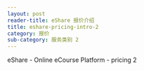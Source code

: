 ```yaml
---
layout: post
reader-title: eShare 报价介绍
title: eshare-pricing-intro-2
category: 报价
sub-category: 服务类别 2
---
```


eShare - Online eCourse Platform - pricing 2
